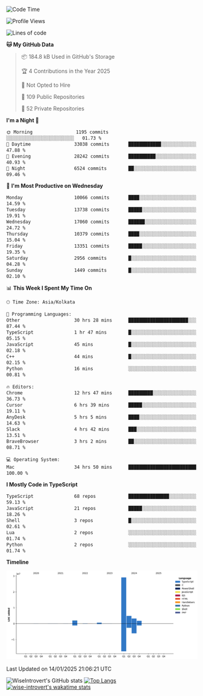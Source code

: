 <!--START_SECTION:waka-->
![Code Time](http://img.shields.io/badge/Code%20Time-2%2C121%20hrs%2031%20mins-blue)

![Profile Views](http://img.shields.io/badge/Profile%20Views-0-blue)

![Lines of code](https://img.shields.io/badge/From%20Hello%20World%20I%27ve%20Written-41.9%20million%20lines%20of%20code-blue)

**🐱 My GitHub Data** 

> 📦 184.8 kB Used in GitHub's Storage 
 > 
> 🏆 4 Contributions in the Year 2025
 > 
> 🚫 Not Opted to Hire
 > 
> 📜 109 Public Repositories 
 > 
> 🔑 52 Private Repositories 
 > 
**I'm a Night 🦉** 

```text
🌞 Morning                1195 commits        ░░░░░░░░░░░░░░░░░░░░░░░░░   01.73 % 
🌆 Daytime                33038 commits       ████████████░░░░░░░░░░░░░   47.88 % 
🌃 Evening                28242 commits       ██████████░░░░░░░░░░░░░░░   40.93 % 
🌙 Night                  6524 commits        ██░░░░░░░░░░░░░░░░░░░░░░░   09.46 % 
```
📅 **I'm Most Productive on Wednesday** 

```text
Monday                   10066 commits       ████░░░░░░░░░░░░░░░░░░░░░   14.59 % 
Tuesday                  13738 commits       █████░░░░░░░░░░░░░░░░░░░░   19.91 % 
Wednesday                17060 commits       ██████░░░░░░░░░░░░░░░░░░░   24.72 % 
Thursday                 10379 commits       ████░░░░░░░░░░░░░░░░░░░░░   15.04 % 
Friday                   13351 commits       █████░░░░░░░░░░░░░░░░░░░░   19.35 % 
Saturday                 2956 commits        █░░░░░░░░░░░░░░░░░░░░░░░░   04.28 % 
Sunday                   1449 commits        █░░░░░░░░░░░░░░░░░░░░░░░░   02.10 % 
```


📊 **This Week I Spent My Time On** 

```text
🕑︎ Time Zone: Asia/Kolkata

💬 Programming Languages: 
Other                    30 hrs 28 mins      ██████████████████████░░░   87.44 % 
TypeScript               1 hr 47 mins        █░░░░░░░░░░░░░░░░░░░░░░░░   05.15 % 
JavaScript               45 mins             █░░░░░░░░░░░░░░░░░░░░░░░░   02.18 % 
C++                      44 mins             █░░░░░░░░░░░░░░░░░░░░░░░░   02.15 % 
Python                   16 mins             ░░░░░░░░░░░░░░░░░░░░░░░░░   00.81 % 

🔥 Editors: 
Chrome                   12 hrs 47 mins      █████████░░░░░░░░░░░░░░░░   36.73 % 
Cursor                   6 hrs 39 mins       █████░░░░░░░░░░░░░░░░░░░░   19.11 % 
AnyDesk                  5 hrs 5 mins        ████░░░░░░░░░░░░░░░░░░░░░   14.63 % 
Slack                    4 hrs 42 mins       ███░░░░░░░░░░░░░░░░░░░░░░   13.51 % 
BraveBrowser             3 hrs 2 mins        ██░░░░░░░░░░░░░░░░░░░░░░░   08.71 % 

💻 Operating System: 
Mac                      34 hrs 50 mins      █████████████████████████   100.00 % 
```

**I Mostly Code in TypeScript** 

```text
TypeScript               68 repos            ███████████████░░░░░░░░░░   59.13 % 
JavaScript               21 repos            █████░░░░░░░░░░░░░░░░░░░░   18.26 % 
Shell                    3 repos             █░░░░░░░░░░░░░░░░░░░░░░░░   02.61 % 
Lua                      2 repos             ░░░░░░░░░░░░░░░░░░░░░░░░░   01.74 % 
Python                   2 repos             ░░░░░░░░░░░░░░░░░░░░░░░░░   01.74 % 
```



**Timeline**

![Lines of Code chart](https://raw.githubusercontent.com/wise-introvert/wise-introvert/master/assets/bar_graph.png)


 Last Updated on 14/01/2025 21:06:21 UTC
<!--END_SECTION:waka-->

![WiseIntrovert's GitHub stats](https://github-readme-stats.vercel.app/api?username=wise-introvert&count_private=true&show_icons=true)
[![Top Langs](https://github-readme-stats.vercel.app/api/top-langs/?username=wise-introvert&langs_count=10)](https://github.com/anuraghazra/github-readme-stats)
[![wise-introvert's wakatime stats](https://github-readme-stats.vercel.app/api/wakatime?username=wiseintrovert)](https://github.com/anuraghazra/github-readme-stats)
